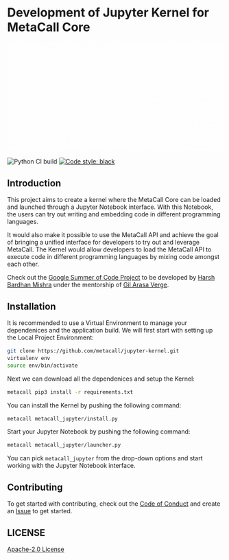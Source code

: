 # Development of Jupyter Kernel for MetaCall Core

![image](assets/project-banner.gif)

![Python CI build](https://github.com/metacall/jupyter-kernel/actions/workflows/ci.yml/badge.svg) [![Code style: black](https://img.shields.io/badge/code%20style-black-000000.svg)](https://github.com/psf/black)

## Introduction

This project aims to create a kernel where the MetaCall Core can be loaded and launched through a Jupyter Notebook interface. With this Notebook, the users can try out writing and embedding code in different programming languages.

It would also make it possible to use the MetaCall API and achieve the goal of bringing a unified interface for developers to try out and leverage MetaCall. The Kernel would allow developers to load the MetaCall API to execute code in different programming languages by mixing code amongst each other.

Check out the [Google Summer of Code Project](https://summerofcode.withgoogle.com/projects/#5883852846792704) to be developed by [Harsh Bardhan Mishra](github.com/harshcasper) under the mentorship of [Gil Arasa Verge](github.com/giarve).

## Installation

It is recommended to use a Virtual Environment to manage your dependenices and the application build. We will first start with setting up the Local Project Environment:

```sh
git clone https://github.com/metacall/jupyter-kernel.git
virtualenv env
source env/bin/activate
```

Next we can download all the dependenices and setup the Kernel:

```sh
metacall pip3 install -r requirements.txt
```

You can install the Kernel by pushing the following command:

```sh
metacall metacall_jupyter/install.py
```

Start your Jupyter Notebook by pushing the following command:

```sh
metacall metacall_jupyter/launcher.py
```

You can pick `metacall_jupyter` from the drop-down options and start working with the Jupyter Notebook interface.

## Contributing

To get started with contributing, check out the [Code of Conduct](CODE_OF_CONDUCT.md) and create an [Issue](https://github.com/metacall/jupyter-kernel/issues/new) to get started.

## LICENSE

[Apache-2.0 License](LICENSE)
